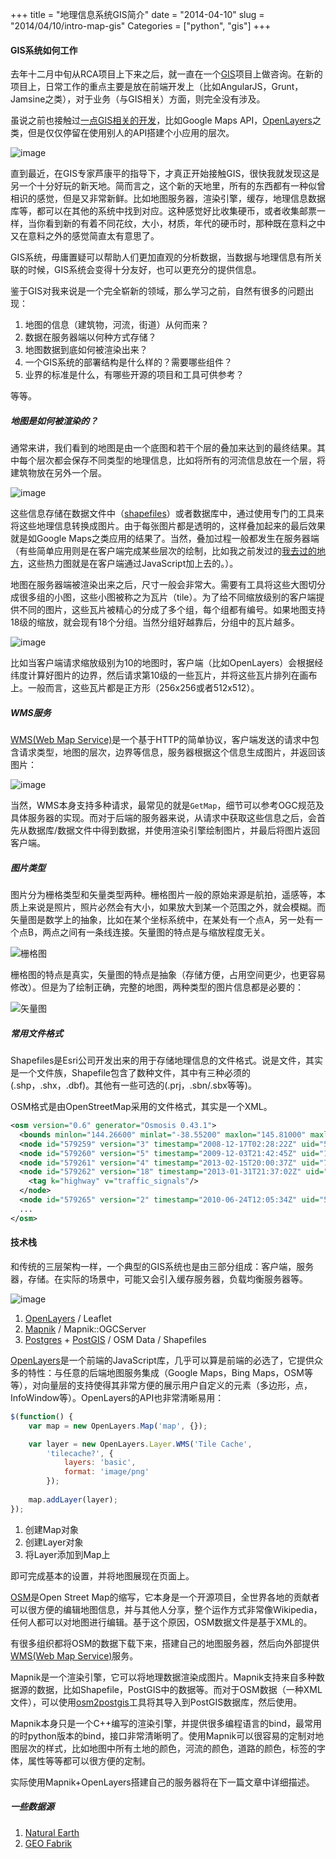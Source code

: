 +++
title = "地理信息系统GIS简介"
date = "2014-04-10"
slug = "2014/04/10/intro-map-gis"
Categories = ["python", "gis"]
+++

#### GIS系统如何工作

去年十二月中旬从RCA项目上下来之后，就一直在一个[GIS](http://en.wikipedia.org/wiki/Geographic_information_system)项目上做咨询。在新的项目上，日常工作的重点主要是放在前端开发上（比如AngularJS，Grunt，Jamsine之类），对于业务（与GIS相关）方面，则完全没有涉及。

虽说之前也接触过[一点GIS相关的开发](http://icodeit.org/2013/03/guan-yu-hack-day/)，比如Google Maps API，[OpenLayers](http://openlayers.org/)之类，但是仅仅停留在使用别人的API搭建个小应用的层次。

![image](/images/2014/04/roads-resized.png)

直到最近，在GIS专家芦康平的指导下，才真正开始接触GIS，很快我就发现这是另一个十分好玩的新天地。简而言之，这个新的天地里，所有的东西都有一种似曾相识的感觉，但是又非常新鲜。比如地图服务器，渲染引擎，缓存，地理信息数据库等，都可以在其他的系统中找到对应。这种感觉好比收集硬币，或者收集邮票一样，当你看到新的有着不同花纹，大小，材质，年代的硬币时，那种既在意料之中又在意料之外的感觉简直太有意思了。

GIS系统，毋庸置疑可以帮助人们更加直观的分析数据，当数据与地理信息有所关联的时候，GIS系统会变得十分友好，也可以更充分的提供信息。

鉴于GIS对我来说是一个完全崭新的领域，那么学习之前，自然有很多的问题出现：

1.  地图的信息（建筑物，河流，街道）从何而来？
2.  数据在服务器端以何种方式存储？
3.  地图数据到底如何被渲染出来？
4.  一个GIS系统的部署结构是什么样的？需要哪些组件？
5.  业界的标准是什么，有哪些开源的项目和工具可供参考？

等等。

##### 地图是如何被渲染的？

通常来讲，我们看到的地图是由一个底图和若干个层的叠加来达到的最终结果。其中每个层次都会保存不同类型的地理信息，比如将所有的河流信息放在一个层，将建筑物放在另外一个层。

![image](/images/2014/04/elevation-map.jpg)

这些信息存储在数据文件中（[shapefiles](http://en.wikipedia.org/wiki/Shapefiles)）或者数据库中，通过使用专门的工具来将这些地理信息转换成图片。由于每张图片都是透明的，这样叠加起来的最后效果就是如Google Maps之类应用的结果了。当然，叠加过程一般都发生在服务器端（有些简单应用则是在客户端完成某些层次的绘制，比如我之前发过的[我去过的地方](http://icodeit.org/placesihavebeen)，这些热力图就是在客户端通过JavaScript加上去的。）。

地图在服务器端被渲染出来之后，尺寸一般会非常大。需要有工具将这些大图切分成很多组的小图，这些小图被称之为瓦片（tile）。为了给不同缩放级别的客户端提供不同的图片，这些瓦片被精心的分成了多个组，每个组都有编号。如果地图支持18级的缩放，就会现有18个分组。当然分组好越靠后，分组中的瓦片越多。

![image](/images/2014/04/tiles-resized.png)

比如当客户端请求缩放级别为10的地图时，客户端（比如OpenLayers）会根据经纬度计算好图片的边界，然后请求第10级的一些瓦片，并将这些瓦片排列在画布上。一般而言，这些瓦片都是正方形（256x256或者512x512）。


##### WMS服务

[WMS(Web Map Service)](http://en.wikipedia.org/wiki/Web_Map_Service)是一个基于HTTP的简单协议，客户端发送的请求中包含请求类型，地图的层次，边界等信息，服务器根据这个信息生成图片，并返回该图片：

![image](/images/2014/04/wms-request.png)

当然，WMS本身支持多种请求，最常见的就是`GetMap`，细节可以参考OGC规范及具体服务器的实现。而对于后端的服务器来说，从请求中获取这些信息之后，会首先从数据库/数据文件中得到数据，并使用渲染引擎绘制图片，并最后将图片返回客户端。

##### 图片类型

图片分为栅格类型和矢量类型两种。栅格图片一般的原始来源是航拍，遥感等，本质上来说是照片，照片必然会有大小，如果放大到某一个范围之外，就会模糊。而矢量图是数学上的抽象，比如在某个坐标系统中，在某处有一个点A，另一处有一个点B，两点之间有一条线连接。矢量图的特点是与缩放程度无关。

![栅格图](/images/2014/04/bangor_oli_2014040_red_swir_tir_720.jpg)

栅格图的特点是真实，矢量图的特点是抽象（存储方便，占用空间更少，也更容易修改）。但是为了绘制正确，完整的地图，两种类型的图片信息都是必要的：

![矢量图](/images/2014/04/polygon-resized.png)

##### 常用文件格式

Shapefiles是Esri公司开发出来的用于存储地理信息的文件格式。说是文件，其实是一个文件族，Shapefile包含了数种文件，其中有三种必须的(.shp，.shx，.dbf)。其他有一些可选的(.prj，.sbn/.sbx等等)。

OSM格式是由OpenStreetMap采用的文件格式，其实是一个XML。

```xml
<osm version="0.6" generator="Osmosis 0.43.1">
  <bounds minlon="144.26600" minlat="-38.55200" maxlon="145.81000" maxlat="-37.36500" origin="http://www.openstreetmap.org/api/0.6"/>
  <node id="579259" version="3" timestamp="2008-12-17T02:28:22Z" uid="57437" user="Canley" changeset="431325" lat="-37.9309048" lon="145.1282066"/>
  <node id="579260" version="5" timestamp="2009-12-03T21:42:45Z" uid="1679" user="andrewpmk" changeset="3284133" lat="-37.9388304" lon="145.1266866"/>
  <node id="579261" version="4" timestamp="2013-02-15T20:00:37Z" uid="79475" user="AlexOnTheBus" changeset="15043978" lat="-37.9404366" lon="145.1395848"/>
  <node id="579262" version="18" timestamp="2013-01-31T21:37:02Z" uid="79475" user="AlexOnTheBus" changeset="14864580" lat="-37.9295116" lon="145.1266366">
    <tag k="highway" v="traffic_signals"/>
  </node>
  <node id="579265" version="2" timestamp="2010-06-24T12:05:34Z" uid="57437" user="Canley" changeset="5065613" lat="-37.9369707" lon="145.140732"/>
  ...
</osm>  
```

#### 技术栈

和传统的三层架构一样，一个典型的GIS系统也是由三部分组成：客户端，服务器，存储。在实际的场景中，可能又会引入缓存服务器，负载均衡服务器等。

![image](/images/2014/04/gis-stack-resized.png)

1.  [OpenLayers](http://openlayers.org/) / Leaflet
2.  [Mapnik](http://mapnik.org/) / Mapnik::OGCServer
3.  [Postgres](http://www.postgresql.org/) + [PostGIS](http://postgis.net/) / OSM Data / Shapefiles

[OpenLayers](http://openlayers.org/)是一个前端的JavaScript库，几乎可以算是前端的必选了，它提供众多的特性：与任意的后端地图服务集成（Google Maps，Bing Maps，OSM等等），对向量层的支持使得其非常方便的展示用户自定义的元素（多边形，点，InfoWindow等）。OpenLayers的API也非常清晰易用：


```js
$(function() {
    var map = new OpenLayers.Map('map', {});

    var layer = new OpenLayers.Layer.WMS('Tile Cache', 
        'tilecache?', {
            layers: 'basic',
            format: 'image/png'
        });
    
    map.addLayer(layer);
});
```

1.	创建Map对象
2.	创建Layer对象
3.	将Layer添加到Map上

即可完成基本的设置，并将地图展现在页面上。

[OSM](http://www.openstreetmap.org/)是Open Street Map的缩写，它本身是一个开源项目，全世界各地的贡献者可以很方便的编辑地图信息，并与其他人分享，整个运作方式非常像Wikipedia，任何人都可以对地图进行编辑。基于这个原因，OSM数据文件是基于XML的。

有很多组织都将OSM的数据下载下来，搭建自己的地图服务器，然后向外部提供[WMS(Web Map Service)](http://en.wikipedia.org/wiki/Web_Map_Service)服务。

Mapnik是一个渲染引擎，它可以将地理数据渲染成图片。Mapnik支持来自多种数据源的数据，比如Shapefile，PostGIS中的数据等。而对于OSM数据（一种XML文件），可以使用[osm2postgis](https://github.com/openstreetmap/osm2pgsql)工具将其导入到PostGIS数据库，然后使用。

Mapnik本身只是一个C++编写的渲染引擎，并提供很多编程语言的bind，最常用的时python版本的bind，接口非常清晰明了。使用Mapnik可以很容易的定制对地图层次的样式，比如地图中所有土地的颜色，河流的颜色，道路的颜色，标签的字体，属性等等都可以很方便的定制。

实际使用Mapnik+OpenLayers搭建自己的服务器将在下一篇文章中详细描述。

##### 一些数据源

1.	[Natural Earth](http://www.naturalearthdata.com/)
2.	[GEO Fabrik](http://download.geofabrik.de/osm/)
